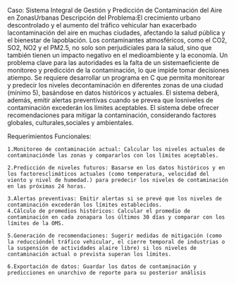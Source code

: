 Caso: Sistema Integral de Gestión y Predicción de Contaminación del Aire en ZonasUrbanas
Descripción del Problema:El crecimiento urbano descontrolado y el aumento del tráfico vehicular han exacerbado lacontaminación del aire en muchas ciudades, afectando la salud pública y el bienestar de lapoblación. Los contaminantes atmosféricos, como el CO2, SO2, NO2 y el PM2.5, no solo son perjudiciales para la salud, sino que también tienen un impacto negativo en el medioambiente y la economía. Un problema clave para las autoridades es la falta de un sistemaeficiente de monitoreo y predicción de la contaminación, lo que impide tomar decisiones atiempo.
Se requiere desarrollar un programa en C que permita monitorear y predecir los niveles decontaminación en diferentes zonas de una ciudad (mínimo 5), basándose en datos históricos y actuales. El sistema deberá, además, emitir alertas preventivas cuando se prevea que losniveles   de   contaminación   excederán   los   límites   aceptables.   El   sistema   debe   ofrecer recomendaciones para mitigar la contaminación, considerando factores globales, culturales,sociales y ambientales.

Requerimientos Funcionales:

    1.Monitoreo de contaminación actual: Calcular los niveles actuales de contaminaciónde las zonas y compararlos con los límites aceptables.

    2.Predicción de niveles futuros: Basarse en los datos históricos y en los factoresclimáticos actuales (como temperatura, velocidad del viento y nivel de humedad.) para predecir los niveles de contaminación en las próximas 24 horas.

    3.Alertas preventivas: Emitir alertas si se prevé que los niveles de contaminación excederán los límites establecidos.
    4.Cálculo de promedios históricos: Calcular el promedio de contaminación en cada zonapara los últimos 30 días y comparar con los límites de la OMS.

    5.Generación de recomendaciones: Sugerir medidas de mitigación (como la reduccióndel tráfico vehicular, el cierre temporal de industrias o la suspensión de actividades alaire libre) si los niveles de contaminación actual o prevista superan los límites.
    
    6.Exportación de datos: Guardar los datos de contaminación y predicciones en unarchivo de reporte para su posterior análisis